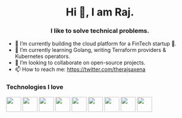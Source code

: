 <h1 align="center">Hi 👋, I am Raj.</h1>
<h3 align="center">I like to solve technical problems.</h3>

- 🔭 I’m currently building the cloud platform for a FinTech startup 🚀.
- 🌱 I’m currently learning Golang, writing Terraform providers & Kubernetes operators.
- 👯 I’m looking to collaborate on open-source projects.
- 📫 How to reach me: https://twitter.com/therajsaxena

### Technologies I love
<p>
  <img width="40" height="40" src="https://cdn.jsdelivr.net/gh/devicons/devicon/icons/go/go-original-wordmark.svg" />
  <img width="40" height="40" src="https://cdn.jsdelivr.net/gh/devicons/devicon/icons/googlecloud/googlecloud-original.svg" />
  <img width="40" height="40" src="https://cdn.jsdelivr.net/gh/devicons/devicon/icons/java/java-original-wordmark.svg" />
  <img width="40" height="40" src="https://cdn.jsdelivr.net/gh/devicons/devicon/icons/kotlin/kotlin-original-wordmark.svg" />
  <img width="40" height="40" src="https://cdn.jsdelivr.net/gh/devicons/devicon/icons/apachekafka/apachekafka-original-wordmark.svg" />
  <img width="40" height="40" src="https://cdn.jsdelivr.net/gh/devicons/devicon/icons/docker/docker-original-wordmark.svg" />
  <img width="40" height="40" src="https://cdn.jsdelivr.net/gh/devicons/devicon/icons/github/github-original.svg" />
  <img width="40" height="40" src="https://cdn.jsdelivr.net/gh/devicons/devicon/icons/postgresql/postgresql-original-wordmark.svg" />
  <img width="40" height="40" src="https://cdn.jsdelivr.net/gh/devicons/devicon/icons/spring/spring-original-wordmark.svg" />
</p>
